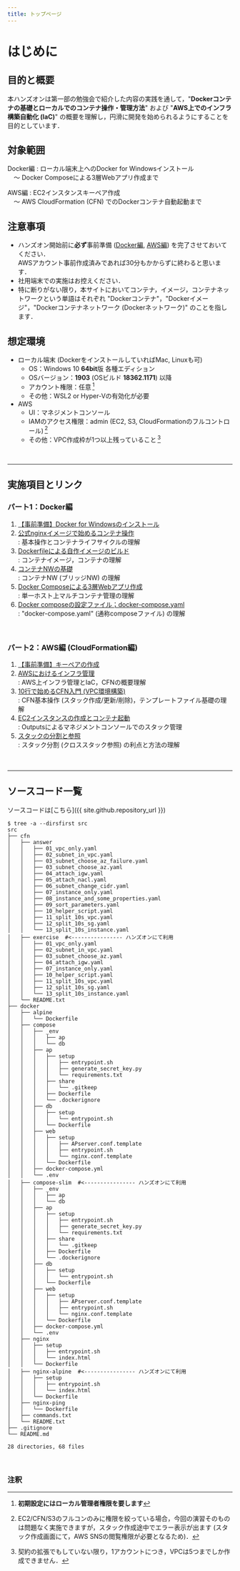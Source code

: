 ```yaml
---
title: トップページ
---
```


# はじめに
## 目的と概要
本ハンズオンは第一部の勉強会で紹介した内容の実践を通して，"**Dockerコンテナの基礎とローカルでのコンテナ操作・管理方法**" および "**AWS上でのインフラ構築自動化 (IaC)**" の概要を理解し，円滑に開発を始められるようにすることを目的としています．

## 対象範囲
Docker編
: ローカル端末上へのDocker for Windowsインストール  
&emsp;～ Docker Composeによる3層Webアプリ作成まで  

AWS編
: EC2インスタンスキーペア作成  
&emsp;～ AWS CloudFormation (CFN) でのDockerコンテナ自動起動まで

## 注意事項
- ハンズオン開始前に**必ず**事前準備 ([Docker編](docker/installation.html "【事前準備】Docker for Windowsのインストール"), [AWS編](cfn/keypair.html "【事前準備】キーペアの作成")) を完了させておいてください．  
AWSアカウント事前作成済みであれば30分もかからずに終わると思います．
- 社用端末での実施はお控えください．
- 特に断りがない限り，本サイトにおいてコンテナ，イメージ，コンテナネットワークという単語はそれぞれ
"Dockerコンテナ"，"Dockerイメージ"，"Dockerコンテナネットワーク (Dockerネットワーク)" のことを指します．

## 想定環境
- ローカル端末 (DockerをインストールしていればMac, Linuxも可)
  - OS：Windows 10 **64bit**版 各種エディション
  - OSバージョン：**1903** (OSビルド **18362.1171**) 以降
  - アカウント権限：任意&thinsp;[^1]
  - その他：WSL2 or Hyper-Vの有効化が必要
- AWS
  - UI：マネジメントコンソール
  - IAMのアクセス権限：admin (EC2, S3, CloudFormationのフルコントロール)&thinsp;[^2]
  - その他：VPC作成枠が1つ以上残っていること&thinsp;[^3]

<br>

[^1]: **初期設定にはローカル管理者権限を要します**

[^2]: EC2/CFN/S3のフルコンのみに権限を絞っている場合，今回の演習そのものは問題なく実施できますが，スタック作成途中でエラー表示が出ます&nbsp;(スタック作成画面にて，AWS&nbsp;SNSの閲覧権限が必要となるため)．

[^3]: 契約の拡張でもしていない限り，1アカウントにつき，VPCは5つまでしか作成できません．

---

## 実施項目とリンク
### パート1：Docker編
1. [【事前準備】Docker for Windowsのインストール](docker/installation.md)  
1. [公式nginxイメージで始めるコンテナ操作]()  
: 基本操作とコンテナライフサイクルの理解
1. [Dockerfileによる自作イメージのビルド]()  
: コンテナイメージ，コンテナの理解
1. [コンテナNWの基礎]()  
: コンテナNW (ブリッジNW) の理解
1. [Docker Composeによる3層Webアプリ作成]()  
: 単一ホスト上マルチコンテナ管理の理解
1. [Docker composeの設定ファイル；docker-compose.yaml]()  
: "docker-compose.yaml" (通称composeファイル) の理解  
<br>


### パート2：AWS編 (CloudFormation編)
1. [【事前準備】キーペアの作成](cfn/keypair.md)  
1. [AWSにおけるインフラ管理]()  
: AWS上インフラ管理とIaC，CFNの概要理解
1. [10行で始めるCFN入門 (VPC環境構築)]()  
: CFN基本操作 (スタック作成/更新/削除)，テンプレートファイル基礎の理解
1. [EC2インスタンスの作成とコンテナ起動]()  
: Outputsによるマネジメントコンソールでのスタック管理
1. [スタックの分割と参照]()  
: スタック分割 (クロススタック参照) の利点と方法の理解  
<br><br>

---

## ソースコード一覧
ソースコードは[こちら]({{ site.github.repository_url }})
```console
$ tree -a --dirsfirst src
src
├── cfn
│   ├── answer
│   │   ├── 01_vpc_only.yaml
│   │   ├── 02_subnet_in_vpc.yaml
│   │   ├── 03_subnet_choose_az_failure.yaml
│   │   ├── 03_subnet_choose_az.yaml
│   │   ├── 04_attach_igw.yaml
│   │   ├── 05_attach_nacl.yaml
│   │   ├── 06_subnet_change_cidr.yaml
│   │   ├── 07_instance_only.yaml
│   │   ├── 08_instance_and_some_properties.yaml
│   │   ├── 09_sort_parameters.yaml
│   │   ├── 10_helper_script.yaml
│   │   ├── 11_split_10s_vpc.yaml
│   │   ├── 12_split_10s_sg.yaml
│   │   └── 13_split_10s_instance.yaml
│   ├── exercise  #<---------------- ハンズオンにて利用
│   │   ├── 01_vpc_only.yaml
│   │   ├── 02_subnet_in_vpc.yaml
│   │   ├── 03_subnet_choose_az.yaml
│   │   ├── 04_attach_igw.yaml
│   │   ├── 07_instance_only.yaml
│   │   ├── 10_helper_script.yaml
│   │   ├── 11_split_10s_vpc.yaml
│   │   ├── 12_split_10s_sg.yaml
│   │   └── 13_split_10s_instance.yaml
│   └── README.txt
├── docker
│   ├── alpine
│   │   └── Dockerfile
│   ├── compose
│   │   ├── _env
│   │   │   ├── ap
│   │   │   └── db
│   │   ├── ap
│   │   │   ├── setup
│   │   │   │   ├── entrypoint.sh
│   │   │   │   ├── generate_secret_key.py
│   │   │   │   └── requirements.txt
│   │   │   ├── share
│   │   │   │   └── .gitkeep
│   │   │   ├── Dockerfile
│   │   │   └── .dockerignore
│   │   ├── db
│   │   │   ├── setup
│   │   │   │   └── entrypoint.sh
│   │   │   └── Dockerfile
│   │   ├── web
│   │   │   ├── setup
│   │   │   │   ├── APserver.conf.template
│   │   │   │   ├── entrypoint.sh
│   │   │   │   └── nginx.conf.template
│   │   │   └── Dockerfile
│   │   ├── docker-compose.yml
│   │   └── .env
│   ├── compose-slim  #<---------------- ハンズオンにて利用
│   │   ├── _env
│   │   │   ├── ap
│   │   │   └── db
│   │   ├── ap
│   │   │   ├── setup
│   │   │   │   ├── entrypoint.sh
│   │   │   │   ├── generate_secret_key.py
│   │   │   │   └── requirements.txt
│   │   │   ├── share
│   │   │   │   └── .gitkeep
│   │   │   ├── Dockerfile
│   │   │   └── .dockerignore
│   │   ├── db
│   │   │   ├── setup
│   │   │   │   └── entrypoint.sh
│   │   │   └── Dockerfile
│   │   ├── web
│   │   │   ├── setup
│   │   │   │   ├── APserver.conf.template
│   │   │   │   ├── entrypoint.sh
│   │   │   │   └── nginx.conf.template
│   │   │   └── Dockerfile
│   │   ├── docker-compose.yml
│   │   └── .env
│   ├── nginx
│   │   ├── setup
│   │   │   ├── entrypoint.sh
│   │   │   └── index.html
│   │   └── Dockerfile
│   ├── nginx-alpine  #<---------------- ハンズオンにて利用
│   │   ├── setup
│   │   │   ├── entrypoint.sh
│   │   │   └── index.html
│   │   └── Dockerfile
│   ├── nginx-ping
│   │   └── Dockerfile
│   ├── commands.txt
│   └── README.txt
├── .gitignore
└── README.md

28 directories, 68 files
```
<br>


### 注釈